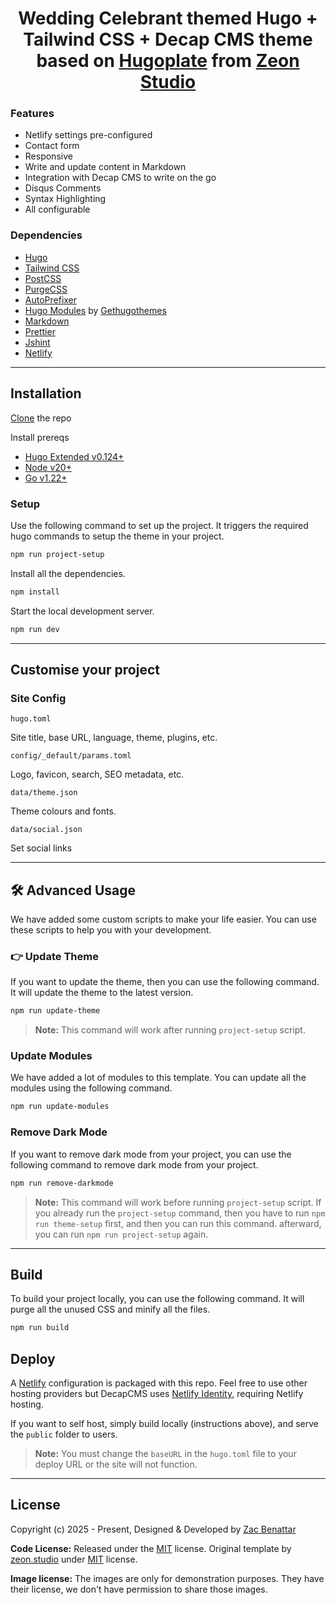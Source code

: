 <h1 align="center">Wedding Celebrant themed Hugo + Tailwind CSS + Decap CMS theme based on <a href="https://zeon.studio/hugoplate">Hugoplate</a> from <a href="https://zeon.studio/"> Zeon Studio</a></h1>

### Features

- Netlify settings pre-configured
- Contact form
- Responsive
- Write and update content in Markdown
- Integration with Decap CMS to write on the go
- Disqus Comments
- Syntax Highlighting
- All configurable

### Dependencies

- [Hugo](https://gohugo.io/)
- [Tailwind CSS](https://tailwindcss.com/)
- [PostCSS](https://postcss.org/)
- [PurgeCSS](https://purgecss.com/)
- [AutoPrefixer](https://autoprefixer.github.io/)
- [Hugo Modules](https://gohugo.io/hugo-modules/) by [Gethugothemes](https://gethugothemes.com/hugo-modules)
- [Markdown](https://markdownguide.org/)
- [Prettier](https://prettier.io/)
- [Jshint](https://jshint.com/)
- [Netlify](https://www.netlify.com/)

---

## Installation

[Clone](https://github.com/Zac-Benattar/celebrant) the repo

Install prereqs

- [Hugo Extended v0.124+](https://gohugo.io/installation/)
- [Node v20+](https://nodejs.org/en/download/)
- [Go v1.22+](https://go.dev/doc/install)

### Setup

Use the following command to set up the project. It triggers the required hugo commands to setup the theme in your project.

```bash
npm run project-setup
```

Install all the dependencies.

```bash
npm install
```

Start the local development server.

```bash
npm run dev
```

---

## Customise your project

### Site Config

`hugo.toml`

Site title, base URL, language, theme, plugins, etc.

`config/_default/params.toml`

Logo, favicon, search, SEO metadata, etc.

`data/theme.json`

Theme colours and fonts.

`data/social.json`

Set social links

---

## 🛠 Advanced Usage

We have added some custom scripts to make your life easier. You can use these scripts to help you with your development.

### 👉 Update Theme

If you want to update the theme, then you can use the following command. It will update the theme to the latest version.

```bash
npm run update-theme
```

> **Note:** This command will work after running `project-setup` script.

### Update Modules

We have added a lot of modules to this template. You can update all the modules using the following command.

```bash
npm run update-modules
```

### Remove Dark Mode

If you want to remove dark mode from your project, you can use the following command to remove dark mode from your project.

```bash
npm run remove-darkmode
```

> **Note:** This command will work before running `project-setup` script. If you already run the `project-setup` command, then you have to run `npm run theme-setup` first, and then you can run this command. afterward, you can run `npm run project-setup` again.

---

## Build

To build your project locally, you can use the following command. It will purge all the unused CSS and minify all the files.

```bash
npm run build
```

## Deploy

A [Netlify](https://www.netlify.com/) configuration is packaged with this repo. Feel free to use other hosting providers but DecapCMS uses [Netlify Identity](https://docs.netlify.com/security/secure-access-to-sites/identity/), requiring Netlify hosting.

If you want to self host, simply build locally (instructions above), and serve the `public` folder to users.

> **Note:** You must change the `baseURL` in the `hugo.toml` file to your deploy URL or the site will not function.

---

## License

Copyright (c) 2025 - Present, Designed & Developed by [Zac Benattar](https://zcbn.dev/)

**Code License:** Released under the [MIT](https://github.com/Zac-Benattar/celebrant/blob/main/LICENSE) license. Original template by [zeon.studio](https://zeon.studio) under [MIT](https://github.com/zeon-studio/hugoplate/blob/main/LICENSE) license.

**Image license:** The images are only for demonstration purposes. They have their license, we don't have permission to share those images.